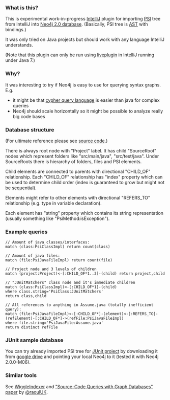 ### What is this?

This is experimental work-in-progress [IntelliJ](https://github.com/JetBrains/intellij-community) plugin for importing
[PSI](http://confluence.jetbrains.com/display/IDEADEV/IntelliJ+IDEA+Architectural+Overview#IntelliJIDEAArchitecturalOverview-PsiElements)
tree from IntelliJ into [Neo4j 2.0 database](http://www.neo4j.org/).
(Basically, PSI tree is [AST](http://en.wikipedia.org/wiki/Abstract_syntax_tree) with bindings.)

It was only tried on Java projects but should work with any language IntelliJ understands.

(Note that this plugin can only be run using [liveplugin](https://github.com/dkandalov/live-plugin)
in IntelliJ running under Java 7.)


### Why?

It was interesting to try if Neo4j is easy to use for querying syntax graphs. E.g.
 - it might be that [cypher query language](http://docs.neo4j.org/chunked/stable/cypher-introduction.html)
   is easier than java for complex queries
 - Neo4j should scale horizontally so it might be possible to analyze really big code bases


### Database structure
(For ultimate reference please see [source code](https://github.com/dkandalov/neo-psi/blob/master/Neo4jPersistence.groovy).)

There is always root node with "Project" label.
It has child "SourceRoot" nodes which represent folders like "src/main/java", "src/test/java".
Under SourceRoots there is hierarchy of folders, files and PSI elements.

Child elements are connected to parents with directional "CHILD_OF" relationship.
Each "CHILD_OF" relationship has "index" property which can be used to determine child order
(index is guaranteed to grow but might not be sequential).

Elements might refer to other elements with directional "REFERS_TO" relationship
(e.g. type in variable declaration).

Each element has "string" property which contains its string representation (usually something like "PsiMethod:isException").


### Example queries
```
// Amount of java classes/interfaces:
match (class:PsiClassImpl) return count(class)

// Amount of java files:
match (file:PsiJavaFileImpl) return count(file)

// Project node and 3 levels of children
match (project:Project)<-[:CHILD_OF*1..3]-(child) return project,child

// "JUnitMatchers" class node and it's immediate children
match (class:PsiClassImpl)<-[:CHILD_OF*1]-(child)
where class.string='PsiClass:JUnitMatchers'
return class,child

// All references to anything in Assume.java (totally inefficient query):
match (file:PsiJavaFileImpl)<-[:CHILD_OF*]-(element)<-[:REFERS_TO]-(refElement)-[:CHILD_OF*]->(refFile:PsiJavaFileImpl)
where file.string='PsiJavaFile:Assume.java'
return distinct refFile
```

### JUnit sample database

You can try already imported PSI tree for [JUnit project](https://github.com/junit-team/junit)
by downloading it from [google drive](https://googledrive.com/host/0B5PfR1lF8o5STFZyVi1zSVVhemM/)
and pointing your local Neo4j to it (tested it with Neo4j 2.0.0-M06).


### Similar tools
See [WiggleIndexer](https://github.com/raoulDoc/WiggleIndexer)
and ["Source-Code Queries with Graph Databases" paper](http://www.cl.cam.ac.uk/~am21/pk-urma-mycroft-scp.pdf)
by [@raoulUK](https://twitter.com/raoulUK).



